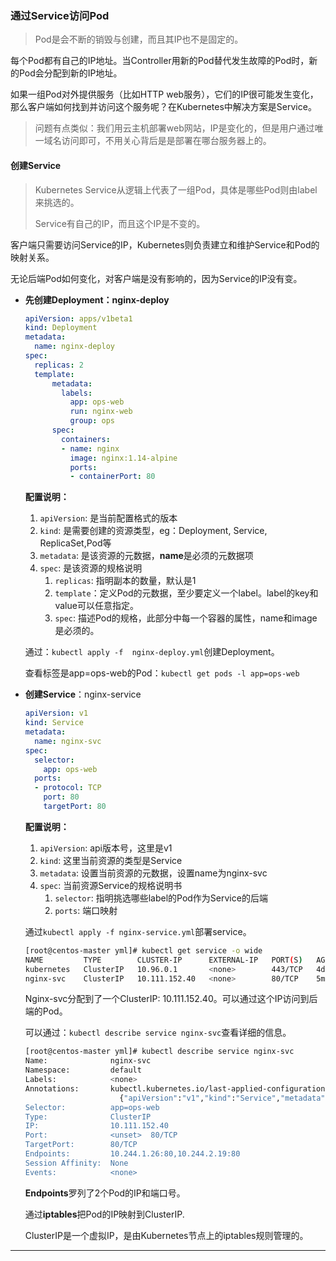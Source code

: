### 通过Service访问Pod

> Pod是会不断的销毁与创建，而且其IP也不是固定的。

每个Pod都有自己的IP地址。当Controller用新的Pod替代发生故障的Pod时，新的Pod会分配到新的IP地址。  

如果一组Pod对外提供服务（比如HTTP web服务），它们的IP很可能发生变化，那么客户端如何找到并访问这个服务呢？在Kubernetes中解决方案是Service。

> 问题有点类似：我们用云主机部署web网站，IP是变化的，但是用户通过唯一域名访问即可，不用关心背后是是部署在哪台服务器上的。



#### 创建Service

> Kubernetes Service从逻辑上代表了一组Pod，具体是哪些Pod则由label来挑选的。  
>
> Service有自己的IP，而且这个IP是不变的。

客户端只需要访问Service的IP，Kubernetes则负责建立和维护Service和Pod的映射关系。  

无论后端Pod如何变化，对客户端是没有影响的，因为Service的IP没有变。

- **先创建Deployment：nginx-deploy**

  ```yaml
  apiVersion: apps/v1beta1
  kind: Deployment
  metadata:
    name: nginx-deploy
  spec:
    replicas: 2
    template:
        metadata:
          labels:
            app: ops-web
            run: nginx-web
            group: ops
        spec:
          containers:
          - name: nginx
            image: nginx:1.14-alpine
            ports:
            - containerPort: 80
  ```

  **配置说明：**

  1. `apiVersion`: 是当前配置格式的版本
  2. `kind`: 是需要创建的资源类型，eg：Deployment, Service, ReplicaSet,Pod等
  3. `metadata`: 是该资源的元数据，**name**是必须的元数据项
  4. `spec`: 是该资源的规格说明
     1. `replicas`: 指明副本的数量，默认是1
     2. `template`：定义Pod的元数据，至少要定义一个label。label的key和value可以任意指定。
     3. `spec`: 描述Pod的规格，此部分中每一个容器的属性，name和image是必须的。

  通过：`kubectl apply -f  nginx-deploy.yml`创建Deployment。

  查看标签是app=ops-web的Pod：`kubectl get pods -l app=ops-web`

- **创建Service**：nginx-service

  ```yaml
  apiVersion: v1
  kind: Service
  metadata:
    name: nginx-svc
  spec:
    selector:
      app: ops-web
    ports:
    - protocol: TCP
      port: 80
      targetPort: 80
  ```

  **配置说明：**

  1. `apiVersion`: api版本号，这里是v1
  2. `kind`: 这里当前资源的类型是Service
  3. `metadata`: 设置当前资源的元数据，设置name为nginx-svc
  4. `spec`: 当前资源Service的规格说明书
     1. `selector`: 指明挑选哪些label的Pod作为Service的后端
     2. `ports`: 端口映射

  通过`kubectl apply -f nginx-service.yml`部署service。

  ```bash
  [root@centos-master yml]# kubectl get service -o wide
  NAME         TYPE        CLUSTER-IP      EXTERNAL-IP   PORT(S)   AGE     SELECTOR
  kubernetes   ClusterIP   10.96.0.1       <none>        443/TCP   4d16h   <none>
  nginx-svc    ClusterIP   10.111.152.40   <none>        80/TCP    5m54s   app=ops-web
  ```

  Nginx-svc分配到了一个ClusterIP: 10.111.152.40。可以通过这个IP访问到后端的Pod。

  可以通过：`kubectl describe service nginx-svc`查看详细的信息。

  ```bash
  [root@centos-master yml]# kubectl describe service nginx-svc
  Name:              nginx-svc
  Namespace:         default
  Labels:            <none>
  Annotations:       kubectl.kubernetes.io/last-applied-configuration:
                       {"apiVersion":"v1","kind":"Service","metadata":{"annotations":{},"name":"nginx-svc","namespace":"default"},"spec":{"ports":[{"port":80,"pr...
  Selector:          app=ops-web
  Type:              ClusterIP
  IP:                10.111.152.40
  Port:              <unset>  80/TCP
  TargetPort:        80/TCP
  Endpoints:         10.244.1.26:80,10.244.2.19:80
  Session Affinity:  None
  Events:            <none>
  ```

  **Endpoints**罗列了2个Pod的IP和端口号。

  通过**iptables**把Pod的IP映射到ClusterIP.

  ClusterIP是一个虚拟IP，是由Kubernetes节点上的iptables规则管理的。

----

